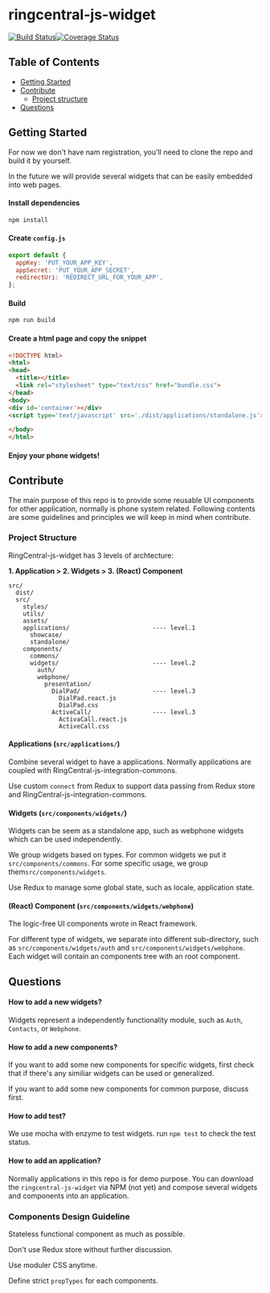# ringcentral-js-widget

[![Build Status](https://travis-ci.org/ringcentral/ringcentral-js-widget.svg?branch=master)](https://travis-ci.org/ringcentral/ringcentral-js-widget)[![Coverage Status](https://coveralls.io/repos/github/ringcentral/ringcentral-js-widget/badge.svg?branch=master)](https://coveralls.io/github/ringcentral/ringcentral-js-widget?branch=master)



## Table of Contents

- [Getting Started](#getting-started)
- [Contribute](#contribute)
  - [Project structure](#project-structure)
- [Questions](#questions)

## Getting Started

For now we don't have nam registration, you'll need to clone the repo and build it by yourself.

In the future we will provide several widgets that can be easily embedded into web pages.

#### Install dependencies

```sh
npm install
```
#### Create `config.js`

```javascript
export default {
  appKey: 'PUT_YOUR_APP_KEY',
  appSecret: 'PUT_YOUR_APP_SECRET',
  redirectUri: 'REDIRECT_URL_FOR_YOUR_APP',
};
```
#### Build

```sh
npm run build
```
#### Create a html page and copy the snippet

```html
<!DOCTYPE html>
<html>
<head>
  <title></title>
  <link rel="stylesheet" type="text/css" href="bundle.css">
</head>
<body>
<div id='container'></div>
<script type='text/javascript' src='./dist/applications/standalone.js'></script>

</body>
</html>
```
#### Enjoy your phone widgets!



## Contribute

The main purpose of this repo is to provide some reusable UI components for other application, normally is  phone system related. Following contents are some guidelines and principles we will keep in mind when contribute.

### Project Structure

RingCentral-js-widget has 3 levels of archtecture:

**1. Application > 2. Widgets > 3. (React) Component**

```
src/
  dist/
  src/
    styles/
  	utils/
  	assets/
  	applications/                       ---- level.1
  	  showcase/
  	  standalone/
  	components/
  	  commons/
  	  widgets/                          ---- level.2
  	    auth/
  	    webphone/
  	      presentation/
  	        DialPad/                    ---- level.3
  	          DialPad.react.js
  	          DialPad.css
  	        ActiveCall/                 ---- level.3
  	          ActivaCall.react.js
  	          ActiveCall.css
```

#### Applications (`src/applications/`)

Combine several widget to have a applications. Normally applications are coupled with RingCentral-js-integration-commons.

Use custom `connect` from Redux to support data passing from Redux store and RingCentral-js-integration-commons.

#### Widgets (`src/components/widgets/`)

Widgets can be seem as a standalone app, such as webphone widgets which can be used independently.

We group widgets based on types. For common widgets we put it `src/components/commons`. For some specific usage, we group them`src/components/widgets`.

Use Redux to manage some global state, such as locale, application state.

#### (React) Component (`src/components/widgets/webphone`)

The logic-free UI components wrote in React framework.

For different type of widgets, we separate into different sub-directory, such as `src/components/widgets/auth` and `src/components/widgets/webphone`. Each widget will contain an components tree with an root component.

## Questions

#### How to add a new widgets?

Widgets represent a independently functionality module, such as `Auth`, `Contacts`, or `Webphone`.

#### How to add a new components?

If you want to add some new components for specific widgets, first check that if there's any similiar widgets can be used or generalized.

If you want to add some new components for common purpose, discuss first.

#### How to add test?

We use mocha with enzyme to test widgets. run `npm test` to check the test status.

#### How to add an application?

Normally applications in this repo is for demo purpose. You can download the `ringcentral-js-widget` via NPM (not yet) and compose several widgets and components into an application.

### Components Design Guideline

Stateless functional component as much as possible.

Don't use Redux store without further discussion.

Use moduler CSS anytime.

Define strict `propTypes` for each components.

